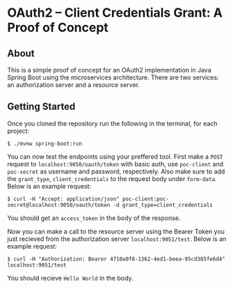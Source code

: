 # OAuth2 – Client Credentials Grant: A Proof of Concept

## About
This is a simple proof of concept for an OAuth2 implementation in Java Spring Boot using the microservices architecture. There are two services: an authorization server and a resource server.

## Getting Started
Once you cloned the repository run the following in the terminal, for each project:
```console
$ ./mvnw spring-boot:run
```
You can now test the endpoints using your preffered tool. First make a `POST` request to `localhost:9050/oauth/token` with basic auth, use `poc-client` and `poc-secret` as username and password, respectively. Also make sure to add the `grant_type`, `client_credentials` to the request body under `form-data`. Below is an example request:
```console
$ curl -H "Accept: application/json" poc-client:poc-secret@localhost:9050/oauth/token -d grant_type=client_credentials
```
You should get an `access_token` in the body of the response.

Now you can make a call to the resource server using the Bearer Token you just recieved from the authorization server `localhost:9051/test`. Below is an example request:
```console
$ curl -H "Authorization: Bearer 4710a0f8-1362-4ed1-beea-95cd385fe6d4" localhost:9051/test
```
You should recieve `Hello World` in the body.
